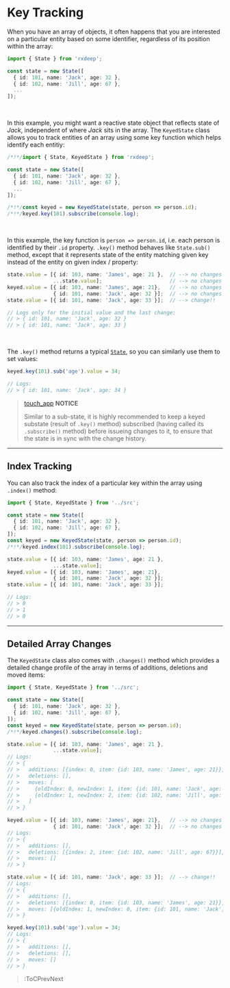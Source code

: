 # Key Tracking

When you have an array of objects, it often happens that you are interested on a particular
entity based on some identifier, regardless of its position within the array:

```ts
import { State } from 'rxdeep';

const state = new State([
  { id: 101, name: 'Jack', age: 32 },
  { id: 102, name: 'Jill', age: 67 },
  ...
]);
```

<br>

In this example, you might want a reactive state object that reflects state of _Jack_, independent
of where _Jack_ sits in the array. The `KeyedState` class allows you to track entities of an array
using some key function which helps identify each entitiy:

```ts
/*!*/import { State, KeyedState } from 'rxdeep';

const state = new State([
  { id: 101, name: 'Jack', age: 32 },
  { id: 102, name: 'Jill', age: 67 },
  ...
]);

/*!*/const keyed = new KeyedState(state, person => person.id);
/*!*/keyed.key(101).subscribe(console.log);
```

<br>

In this example, the key function is `person => person.id`, i.e. each person is identified
by their `.id` property. `.key()` method behaves like `State.sub()` method, except that it represents
state of the entity matching given key instead of the entity on given index / property:

```ts
state.value = [{ id: 103, name: 'James', age: 21 },  // --> no changes
               ...state.value];                      // --> no changes
keyed.value = [{ id: 103, name: 'James', age: 21},   // --> no changes
               { id: 101, name: 'Jack', age: 32 }];  // --> no changes
state.value = [{ id: 101, name: 'Jack', age: 33 }];  // --> change!!

// Logs only for the initial value and the last change:
// > { id: 101, name: 'Jack', age: 32 }
// > { id: 101, name: 'Jack', age: 33 }
```

<br>

The `.key()` method returns a typical [`State`](/docs/state), so you can similarly
use them to set values:

```ts
keyed.key(101).sub('age').value = 34;

// Logs:
// > { id: 101, name: 'Jack', age: 34 }
```

> [touch_app](:Icon) **NOTICE**
>
> Similar to a sub-state, it is highly recommended to keep a keyed substate (result of `.key()` method)
> subscribed (having called its `.subscribe()` method) before issueing changes to it, to ensure that the
> state is in sync with the change history.

---

## Index Tracking

You can also track the index of a particular key within the array using `.index()` method:

```ts
import { State, KeyedState } from '../src';

const state = new State([
  { id: 101, name: 'Jack', age: 32 },
  { id: 102, name: 'Jill', age: 67 },
]);
const keyed = new KeyedState(state, person => person.id);
/*!*/keyed.index(101).subscribe(console.log);

state.value = [{ id: 103, name: 'James', age: 21 },
               ...state.value];
keyed.value = [{ id: 103, name: 'James', age: 21},
               { id: 101, name: 'Jack', age: 32 }];
state.value = [{ id: 101, name: 'Jack', age: 33 }];

// Logs:
// > 0
// > 1
// > 0
```

---

## Detailed Array Changes

The `KeyedState` class also comes with `.changes()` method which provides a detailed change
profile of the array in terms of additions, deletions and moved items:

```ts
import { State, KeyedState } from '../src';

const state = new State([
  { id: 101, name: 'Jack', age: 32 },
  { id: 102, name: 'Jill', age: 67 },
]);
const keyed = new KeyedState(state, person => person.id);
/*!*/keyed.changes().subscribe(console.log);

state.value = [{ id: 103, name: 'James', age: 21 },
               ...state.value];
// Logs:
// > {
// >   additions: [{index: 0, item: {id: 103, name: 'James', age: 21}}],
// >   deletions: [],
// >   moves: [
// >     {oldIndex: 0, newIndex: 1, item: {id: 101, name: 'Jack', age: 32}},
// >     {oldIndex: 1, newIndex: 2, item: {id: 102, name: 'Jill', age: 67}}
// >   ]
// > }

keyed.value = [{ id: 103, name: 'James', age: 21},   // --> no changes
               { id: 101, name: 'Jack', age: 32 }];  // --> no changes
// Logs:
// > {
// >   additions: [],
// >   deletions: [{index: 2, item: {id: 102, name: 'Jill', age: 67}}],
// >   moves: []
// > }

state.value = [{ id: 101, name: 'Jack', age: 33 }];  // --> change!!
// Logs:
// > {
// >   additions: [],
// >   deletions: [{index: 0, item: {id: 103, name: 'James', age: 21}}],
// >   moves: [{oldIndex: 1, newIndex: 0, item: {id: 101, name: 'Jack', age: 32}}]
// > }

keyed.key(101).sub('age').value = 34;
// Logs:
// > {
// >   additions: [],
// >   deletions: [],
// >   moves: []
// > }
```

> :ToCPrevNext
